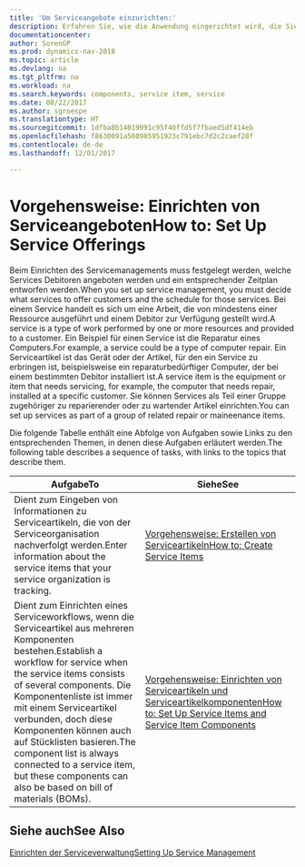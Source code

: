```yaml
---
title: 'Um Serviceangebote einzurichten:'
description: Erfahren Sie, wie die Anwendung eingerichtet wird, die Sie Ihren Debitoren anbieten.
documentationcenter: 
author: SorenGP
ms.prod: dynamics-nav-2018
ms.topic: article
ms.devlang: na
ms.tgt_pltfrm: na
ms.workload: na
ms.search.keywords: components, service item, service
ms.date: 08/22/2017
ms.author: sgroespe
ms.translationtype: HT
ms.sourcegitcommit: 1dfba8b14019991c95f40ffd5f7fbaed5df414eb
ms.openlocfilehash: f8630091a560985951923c791ebc7d2c2caef28f
ms.contentlocale: de-de
ms.lasthandoff: 12/01/2017

---
```


# <a name="how-to-set-up-service-offerings"></a><span data-ttu-id="44680-103">Vorgehensweise: Einrichten von Serviceangeboten</span><span class="sxs-lookup"><span data-stu-id="44680-103">How to: Set Up Service Offerings</span></span>
<span data-ttu-id="44680-104">Beim Einrichten des Servicemanagements muss festgelegt werden, welche Services Debitoren angeboten werden und ein entsprechender Zeitplan entworfen werden.</span><span class="sxs-lookup"><span data-stu-id="44680-104">When you set up service management, you must decide what services to offer customers and the schedule for those services.</span></span> <span data-ttu-id="44680-105">Bei einem Service handelt es sich um eine Arbeit, die von mindestens einer Ressource ausgeführt und einem Debitor zur Verfügung gestellt wird.</span><span class="sxs-lookup"><span data-stu-id="44680-105">A service is a type of work performed by one or more resources and provided to a customer.</span></span> <span data-ttu-id="44680-106">Ein Beispiel für einen Service ist die Reparatur eines Computers.</span><span class="sxs-lookup"><span data-stu-id="44680-106">For example, a service could be a type of computer repair.</span></span> <span data-ttu-id="44680-107">Ein Serviceartikel ist das Gerät oder der Artikel, für den ein Service zu erbringen ist, beispielsweise ein reparaturbedürftiger Computer, der bei einem bestimmten Debitor installiert ist.</span><span class="sxs-lookup"><span data-stu-id="44680-107">A service item is the equipment or item that needs servicing, for example, the computer that needs repair, installed at a specific customer.</span></span> <span data-ttu-id="44680-108">Sie können Services als Teil einer Gruppe zugehöriger zu reparierender oder zu wartender Artikel einrichten.</span><span class="sxs-lookup"><span data-stu-id="44680-108">You can set up services as part of a group of related repair or maineenance items.</span></span>  
  
<span data-ttu-id="44680-109">Die folgende Tabelle enthält eine Abfolge von Aufgaben sowie Links zu den entsprechenden Themen, in denen diese Aufgaben erläutert werden.</span><span class="sxs-lookup"><span data-stu-id="44680-109">The following table describes a sequence of tasks, with links to the topics that describe them.</span></span>  
  
|<span data-ttu-id="44680-110">**Aufgabe**</span><span class="sxs-lookup"><span data-stu-id="44680-110">**To**</span></span>|<span data-ttu-id="44680-111">**Siehe**</span><span class="sxs-lookup"><span data-stu-id="44680-111">**See**</span></span>|  
|------------|-------------|  
|<span data-ttu-id="44680-112">Dient zum Eingeben von Informationen zu Serviceartikeln, die von der Serviceorganisation nachverfolgt werden.</span><span class="sxs-lookup"><span data-stu-id="44680-112">Enter information about the service items that your service organization is tracking.</span></span>|[<span data-ttu-id="44680-113">Vorgehensweise: Erstellen von Serviceartikeln</span><span class="sxs-lookup"><span data-stu-id="44680-113">How to: Create Service Items</span></span>](service-how-to-create-service-items.md)|  
|<span data-ttu-id="44680-114">Dient zum Einrichten eines Serviceworkflows, wenn die Serviceartikel aus mehreren Komponenten bestehen.</span><span class="sxs-lookup"><span data-stu-id="44680-114">Establish a workflow for service when the service items consists of several components.</span></span> <span data-ttu-id="44680-115">Die Komponentenliste ist immer mit einem Serviceartikel verbunden, doch diese Komponenten können auch auf Stücklisten basieren.</span><span class="sxs-lookup"><span data-stu-id="44680-115">The component list is always connected to a service item, but these components can also be based on bill of materials (BOMs).</span></span>|[<span data-ttu-id="44680-116">Vorgehensweise: Einrichten von Serviceartikeln und Serviceartikelkomponenten</span><span class="sxs-lookup"><span data-stu-id="44680-116">How to: Set Up Service Items and Service Item Components</span></span>](service-how-setup-service-items.md)|  
  
## <a name="see-also"></a><span data-ttu-id="44680-117">Siehe auch</span><span class="sxs-lookup"><span data-stu-id="44680-117">See Also</span></span>  
[<span data-ttu-id="44680-118">Einrichten der Serviceverwaltung</span><span class="sxs-lookup"><span data-stu-id="44680-118">Setting Up Service Management</span></span>](service-setup-service.md)   

